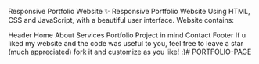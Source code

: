 Responsive Portfolio Website ✨
Responsive Portfolio Website Using HTML, CSS and JavaScript, with a beautiful user interface. Website contains:

Header
Home
About
Services
Portfolio
Project in mind
Contact
Footer
If u liked my website and the code was useful to you,
feel free to leave a star (much appreciated) fork it and customize as you like! :)# PORTFOLIO-PAGE
